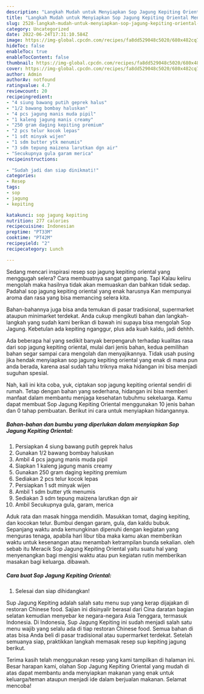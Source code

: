 ```yaml
---
description: "Langkah Mudah untuk Menyiapkan Sop Jagung Kepiting Oriental Menu Buka Puas"
title: "Langkah Mudah untuk Menyiapkan Sop Jagung Kepiting Oriental Menu Buka Puas"
slug: 2528-langkah-mudah-untuk-menyiapkan-sop-jagung-kepiting-oriental-menu-buka-puas
category: Uncategorized
date: 2022-06-24T17:31:10.584Z
image: https://img-global.cpcdn.com/recipes/fa8dd529048c5020/680x482cq70/sop-jagung-kepiting-oriental-foto-resep-utama.jpg
hideToc: false
enableToc: true
enableTocContent: false
thumbnail: https://img-global.cpcdn.com/recipes/fa8dd529048c5020/680x482cq70/sop-jagung-kepiting-oriental-foto-resep-utama.jpg
cover: https://img-global.cpcdn.com/recipes/fa8dd529048c5020/680x482cq70/sop-jagung-kepiting-oriental-foto-resep-utama.jpg
author: Admin
authorAv: notfound
ratingvalue: 4.7
reviewcount: 20
recipeingredient:
- "4 siung bawang putih geprek halus"
- "1/2 bawang bombay haluskan"
- "4 pcs jagung manis muda pipil"
- "1 kaleng jagung manis creamy"
- "250 gram daging kepiting premium"
- "2 pcs telur kocok lepas"
- "1 sdt minyak wijen"
- "1 sdm butter ytk menumis"
- "3 sdm tepung maizena larutkan dgn air"
- "Secukupnya gula garam merica"
recipeinstructions:

- "Sudah jadi dan siap dinikmati!"
categories:
- Resep
tags:
- sop
- jagung
- kepiting

katakunci: sop jagung kepiting 
nutrition: 277 calories
recipecuisine: Indonesian
preptime: "PT33M"
cooktime: "PT42M"
recipeyield: "2"
recipecategory: Lunch

---
```



Sedang mencari inspirasi resep sop jagung kepiting oriental yang menggugah selera? Cara membuatnya sangat gampang. Tapi Kalau keliru mengolah maka hasilnya tidak akan memuaskan dan bahkan tidak sedap. Padahal sop jagung kepiting oriental yang enak harusnya Kan mempunyai aroma dan rasa yang bisa memancing selera kita.


Bahan-bahannya juga bisa anda temukan di pasar tradisional, supermarket ataupun minimarket terdekat. Anda cukup mengikuti bahan dan langkah-langkah yang sudah kami berikan di bawah ini supaya bisa mengolah Sop Jagung. Kebetulan ada kepiting nganggur, plus ada kuah kaldu, jadi dehhh.

Ada beberapa hal yang sedikit banyak berpengaruh terhadap kualitas rasa dari sop jagung kepiting oriental, mulai dari jenis bahan, kedua pemilihan bahan segar sampai cara mengolah dan menyajikannya. Tidak usah pusing jika hendak menyiapkan sop jagung kepiting oriental yang enak di mana pun anda berada, karena asal sudah tahu triknya maka hidangan ini bisa menjadi suguhan spesial.


Nah, kali ini kita coba, yuk, ciptakan sop jagung kepiting oriental sendiri di rumah. Tetap dengan bahan yang sederhana, hidangan ini bisa memberi manfaat dalam membantu menjaga kesehatan tubuhmu sekeluarga. Kamu dapat membuat Sop Jagung Kepiting Oriental menggunakan 10 jenis bahan dan 0 tahap pembuatan. Berikut ini cara untuk menyiapkan hidangannya.

<!--inarticleads1-->

##### Bahan-bahan dan bumbu yang diperlukan dalam menyiapkan Sop Jagung Kepiting Oriental:

1. Persiapkan 4 siung bawang putih geprek halus
1. Gunakan 1/2 bawang bombay haluskan
1. Ambil 4 pcs jagung manis muda pipil
1. Siapkan 1 kaleng jagung manis creamy
1. Gunakan 250 gram daging kepiting premium
1. Sediakan 2 pcs telur kocok lepas
1. Persiapkan 1 sdt minyak wijen
1. Ambil 1 sdm butter ytk menumis
1. Sediakan 3 sdm tepung maizena larutkan dgn air
1. Ambil Secukupnya gula, garam, merica


Aduk rata dan masak hingga mendidih. Masukkan tomat, daging kepiting, dan kocokan telur. Bumbui dengan garam, gula, dan kaldu bubuk. Sepanjang waktu anda kemungkinan dipenuhi dengan kegiatan yang menguras tenaga, apabila hari libur tiba maka kamu akan memberikan waktu untuk kesenangan atau menambah ketrampilan bunda sekalian. oleh sebab itu Meracik Sop Jagung Kepiting Oriental yaitu suatu hal yang menyenangkan bagi mengisi waktu atau pun kegiatan rutin memberikan masakan bagi keluarga. dibawah. 

<!--inarticleads2-->

##### Cara buat Sop Jagung Kepiting Oriental:


1. Selesai dan siap dihidangkan!

Sup Jagung Kepiting adalah salah satu menu sup yang kerap dijajakan di restoran Chinese food. Sajian ini disinyalir berasal dari Cina daratan bagian selatan kemudian menyebar ke negara-negara Asia Tenggara, termasuk Indonesia. Di Indonesia, Sup Jagung Kepiting ini sudah menjadi salah satu menu wajib yang selalu ada di tiap restoran Chinese food. Semua bahan di atas bisa Anda beli di pasar tradisional atau supermarket terdekat. Setelah semuanya siap, praktikkan langkah memasak resep sup kepiting jagung berikut. 

Terima kasih telah menggunakan resep yang kami tampilkan di halaman ini. Besar harapan kami, olahan Sop Jagung Kepiting Oriental yang mudah di atas dapat membantu anda menyiapkan makanan yang enak untuk keluarga/teman ataupun menjadi ide dalam berjualan makanan. Selamat mencoba!
